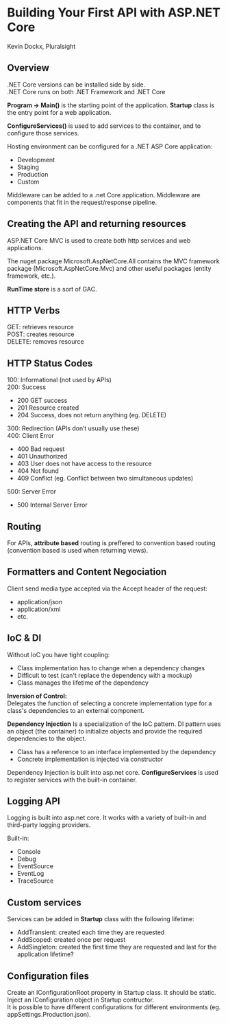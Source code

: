 ﻿# Building Your First API with ASP.NET Core
Kevin Dockx, Pluralsight  

## Overview

.NET Core versions can be installed side by side.  
.NET Core runs on both .NET Framework and .NET Core  

**Program -> Main()** is the starting point of the application. **Startup** class is the entry point for a web application.

**ConfigureServices()** is used to add services to the container, and to configure those services.

Hosting environment can be configured for a .NET ASP Core application:
- Development
- Staging
- Production  
- Custom

Middleware can be added to a .net Core application. Middleware are components that fit in the request/response pipeline.

## Creating the API and returning resources

ASP.NET Core MVC is used to create both http services and web applications.  

The nuget package Microsoft.AspNetCore.All contains the MVC framework package (Microsoft.AspNetCore.Mvc) and other useful packages (entity framework, etc.).

**RunTime store** is a sort of GAC.

## HTTP Verbs

GET: retrieves resource  
POST: creates resource  
DELETE: removes resource

## HTTP Status Codes

100: Informational (not used by APIs)  
200: Success  
- 200 GET success
- 201 Resource created
- 204 Success, does not return anything (eg. DELETE)  

300: Redirection (APIs don’t usually use these)  
400: Client Error
- 400 Bad request
- 401 Unauthorized
- 403 User does not have access to the resource
- 404 Not found
- 409 Conflict (eg. Conflict between two simultaneous updates)

500: Server Error
- 500 Internal Server Error

## Routing

For APIs, **attribute based** routing is preffered to convention based routing (convention based is used when returning views).

## Formatters and Content Negociation

Client send media type accepted via the Accept header of the request:
- application/json
- application/xml
- etc.

## IoC & DI

Without IoC you have tight coupling:
- Class implementation has to change when a dependency changes
- Difficult to test (can't replace the dependency with a mockup)
- Class manages the lifetime of the dependency

**Inversion of Control:**  
Delegates the function of selecting a concrete implementation type for a class's dependencies
to an external component.

**Dependency Injection**
Is a specialization of the IoC pattern. DI pattern uses an object (the container)
to initialize objects and provide the required dependencies to the object.
- Class has a reference to an interface implemented by the dependency
- Concrete implementation is injected via constructor

Dependency Injection is built into asp.net core. **ConfigureServices** is used 
to register services with the built-in container.

## Logging API

Logging is built into asp.net core. It works with a variety of built-in and 
third-party logging providers.

Built-in:
- Console
- Debug
- EventSource
- EventLog
- TraceSource

## Custom services

Services can be added in **Startup** class with the following lifetime:
- AddTransient: created each time they are requested
- AddScoped: created once per request
- AddSingleton: created the first time they are requested and last for the 
application lifetime?

## Configuration files

Create an IConfigurationRoot property in Startup class. It should be static.
Inject an IConfiguration object in Startup contructor.  
It is possible to have different configurations for different 
environments (eg. appSettings.Production.json).